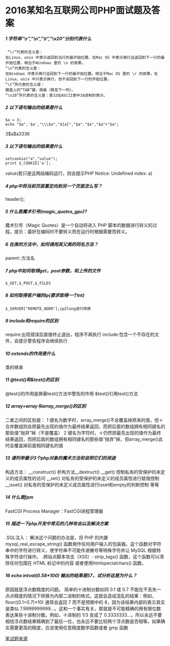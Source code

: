 # 2016某知名互联网公司PHP面试题及答案

##### 1 字符串”\r”,”\n”,”\t”,”\x20”分别代表什么

```````
 “\r”代表的含义是： 
在Linux、unix 中表示返回到当行的最开始位置，在Mac OS 中表示换行且返回到下一行的最开始位置，相当于Windows 里的 \n 的效果。 
“\n”代表的含义是： 
在Windows 中表示换行且回到下一行的最开始位置。相当于Mac OS 里的 \r 的效果，在Linux、unix 中只表示换行，但不会回到下一行的开始位置。 
“\t”所代表的含义是： 
键盘上的“TAB”键，跳格（移至下一列）。 
“\x20”所代表的含义是：是32在ASCII表中16进制的表示。

```````

##### 2 以下语句输出的结果是什么

```````
$a = 3;
echo "$a",'$a',"\\\$a","${a}","$a"."$a","$a"+"$a";
```````
3$a\$a3336

##### 3 以下语句输出的结果是什么

```````
setcookie("a","value");
print $_COOKIE['a'];

```````
value(若只是这两段编码运行，则会提示PHP Notice: Undefined index: a)

##### 4 php中将当前页面重定向到另一个页面怎么写？

header();

##### 5 什么是魔术引号(magic_quotes_gpc)? 

魔术引号（Magic Quotes）是一个自动将进入 PHP 脚本的数据进行转义的过程。提示：最好在编码时不要转义而在运行时根据需要而转义。

##### 6 在类的方法中，如何调用其父类的同名方法？ 

parent::方法名

##### 7 php中如何取得get，post参数，和上传的文件

``````
$_GET,$_POST,$_FILES
``````

##### 8 如何取得客户端的ip(要求取得一个int)

`````
$_SERVER["REMOTE_ADDR"];ip2long进行转换
`````

##### 9 include和require的区别

require:出现错误后直接终止退出，程序不再执行 
include:包含一个不存在的文件，会提示警告程序会继续执行

##### 10 extends的作用是什么 

类的继承

##### 11 @test()和&test()的区别

@test()的作用是屏蔽test()方法中警告的作用 
&test()引用test()方法

##### 12 array+array与array_merge()的区别 

二者之间的区别是： 
1 键名为数字时，array_merge()不会覆盖掉原来的值，但＋合并数组则会把最先出现的值作为最终结果返回，而把后面的数组拥有相同键名的那些值“抛弃”掉（不是覆盖） 
2 键名为字符时，＋仍然把最先出现的值作为最终结果返回，而把后面的数组拥有相同键名的那些值“抛弃”掉，但array_merge()此时会覆盖掉前面相同键名的值

##### 13 请列举最少3个php对象的魔术方法和说明它们的用途 

 构造方法： __construct() 
析构方法__destruct() 
__get() 控制私有的受保护的未定义的成员属性的访问 
__set() 对私有的受保护的未定义的成员属性进行赋值控制 
__isset() 对私有的受保护的未定义成员属性进行isset和empty的判断控制 
等等

##### 14 什么是fpm

FastCGI Process Manager：FastCGI进程管理器

##### 15 描述一下php开发中常见的几种攻击以及解决方案

  .SQL注入： 
解决这个问题的办法是，将 PHP 的内置 mysql_real_escape_string() 函数用作任何用户输入的包装器。这个函数对字符串中的字符进行转义，使字符串不可能传递撇号等特殊字符并让 MySQL 根据特殊字符进行操作。 
  .跨站点脚本攻击（XSS）: 
strip_tags() 函数，这个函数可以清除任何包围在 HTML 标记中的内容 
或者使用htmlspecialchars() 函数。

##### 16 echo intval(0.58*100) 输出的结果是57，试分析这是为什么？ 

 原因就是浮点数精度的问题。 
 简单的十进制分数如同 0.1 或 0.7 不能在不丢失一点点精度的情况下转换为内部二进制的格式。这就会造成混乱的结果：例如，floor((0.1+0.7)*10) 通常会返回 7 而不是预期中的 8，因为该结果内部的表示其实是类似 7.9999999999…。这和一个事实有关，那就是不可能精确的用有限位数表达某些十进制分数。例如，十进制的 1/3 变成了 0.3333333…。所以永远不要相信浮点数结果精确到了最后一位，也永远不要比较两个浮点数是否相等。如果确实需要更高的精度，应该使用任意精度数学函数或者 gmp 函数

[笔试题来源](https://blog.csdn.net/whq19890827/article/details/52684369)